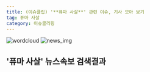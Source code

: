 ```yaml
---
title: (이슈클립) '**퓨마 사살**' 관련 이슈, 기사 모아 보기
tag: 퓨마 사살
category: 이슈클리핑
---
```

![wordcloud](https://s3.ap-northeast-2.amazonaws.com/lyrics101-wordcloud/2018-09-19-1537339084.png)
![news_img](https://user-images.githubusercontent.com/42597476/44507050-1206f400-a6e4-11e8-8d98-7ffbfebb353f.png)
## **'**퓨마 사살**'** 뉴스속보 검색결과

